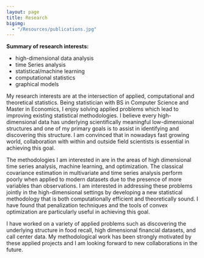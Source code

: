 ```yaml
---
layout: page
title: Research
bigimg: 
  - "/Resources/publications.jpg" 
---
```


**Summary of research interests:**

* high-dimensional data analysis
* time Series analysis
* statistical/machine learning
* computational statistics
* graphical models

My research interests are at the intersection of applied, computational and theoretical statistics. Being statistician with BS in Computer Science and Master in Economics, I enjoy solving applied problems which lead to improving existing statistical methodologies. I believe every high-dimensional data has underlying scientifically meaningful low-dimensional structures and one of my primary goals is to assist in identifying and discovering this structure. I am convinced that in nowadays fast growing world, collaboration with within and outside field scientists is essential in achieving this goal.

The methodologies I am interested in are in the areas of high dimensional time series analysis, machine learning, and optimization. The classical covariance estimation in multivariate and time series analysis perform poorly when applied to modern datasets due to the presence of more variables than observations. I am interested in addressing these problems jointly in the high-dimensional settings by developing a new statistical methodology that is both computationally efficient and theoretically sound. I have found that penalization techniques and the tools of convex optimization are particularly useful in achieving this goal.

I have worked on a variety of applied problems such as discovering the underlying structure in food recall,  high dimensional financial datasets, and call center data. My methodological work has been strongly motivated by these applied projects and I am looking forward to new collaborations in the future.
